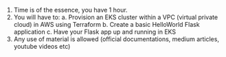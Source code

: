 1. Time is of the essence, you have 1 hour.
2. You will have to:
	a. Provision an EKS cluster within a VPC (virtual private cloud) in AWS using Terraform
    b. Create a basic HelloWorld Flask application
    c. Have your Flask app up and running in EKS 
3. Any use of material is allowed (official documentations, medium articles, youtube videos etc)
